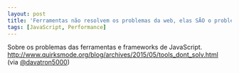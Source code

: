 ```yaml
---
layout: post
title: 'Ferramentas não resolvem os problemas da web, elas SÃO o problema'
tags: [JavaScript, Performance]
---
```


Sobre os problemas das ferramentas e frameworks de JavaScript.<br>
<http://www.quirksmode.org/blog/archives/2015/05/tools_dont_solv.html><br>
(via [@davatron5000](https://twitter.com/davatron5000/status/599568098446823424))
